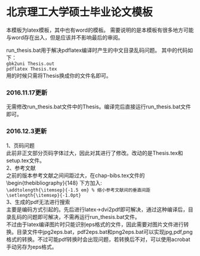 # 北京理工大学硕士毕业论文模板

本模板为latex模板，其中也有word的模板。
需要说明的是本模板有很多地方可能与word存在出入，但是应该并不影响最后的审阅。

run_thesis.bat用于解决pdflatex编译时产生的中文目录乱码问题。
其中的代码如下：  
`gbk2uni Thesis.out`  
`pdflatex Thesis.tex`  
用的时候只需将Thesis换成你的文件名即可。  

### 2016.11.17更新  

无需修改run_thesis.bat文件中的Thesis。编译完后直接运行run_thesis.bat文件即可。

### 2016.12.3更新  
1、页码问题  
此前非正文部分页码字体过大，因此对其进行了修改。改动的是Thesis.tex和setup.tex文件。  
2、参考文献  
之前的版本参考文献之间间距过大，在chap-bibs.tex文件的\begin{thebibliography}{148}
下方加入:  
`\addtolength{\itemsep}{-1.5 em} % 缩小参考文献间的垂直间距`  
`\setlength{\itemsep}{-1.0pt}`  
3、生成的pdf无法进行搜索  
主要是编码方式引起的。先后进行latex->dvi2pdf即可解决，通过这种编译后，目录乱码的问题即可解决，不需再运行run_thesis.bat文件。  
不过由于latex编译图片时只能识别eps格式的文件，因此需要对图片文件进行转换。目录文件中jpg2eps.bat，pdf2eps.bat和png2eps.bat可以实现jpg,pdf,png格式的转换。不过可能pdf转换时会出现问题，若转换后不对，可以使用acrobat手动另存为eps格式。
